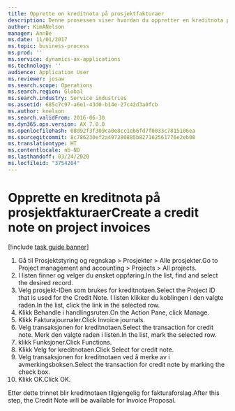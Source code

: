 ```yaml
---
title: Opprette en kreditnota på prosjektfakturaer
description: Denne prosessen viser hvordan du oppretter en kreditnota på prosjektfakturaer som er postert.
author: KimANelson
manager: AnnBe
ms.date: 11/01/2017
ms.topic: business-process
ms.prod: ''
ms.service: dynamics-ax-applications
ms.technology: ''
audience: Application User
ms.reviewer: josaw
ms.search.scope: Operations
ms.search.region: Global
ms.search.industry: Service industries
ms.assetid: 685c7c97-a6e1-43d0-b14e-27c42d3a0fcb
ms.author: knelson
ms.search.validFrom: 2016-06-30
ms.dyn365.ops.version: AX 7.0.0
ms.openlocfilehash: 08d92f3f309ca0e8cc1eb6fd7f0033c7815106ea
ms.sourcegitcommit: 8c786230ef2a497280885b827162561776e2eb00
ms.translationtype: HT
ms.contentlocale: nb-NO
ms.lasthandoff: 03/24/2020
ms.locfileid: "3754204"
---
```

# <a name="create-a-credit-note-on-project-invoices"></a><span data-ttu-id="4fb7b-103">Opprette en kreditnota på prosjektfakturaer</span><span class="sxs-lookup"><span data-stu-id="4fb7b-103">Create a credit note on project invoices</span></span>

[!include [task guide banner](../../includes/task-guide-banner.md)]

1. <span data-ttu-id="4fb7b-104">Gå til Prosjektstyring og regnskap > Prosjekter > Alle prosjekter.</span><span class="sxs-lookup"><span data-stu-id="4fb7b-104">Go to Project management and accounting > Projects > All projects.</span></span> 
2. <span data-ttu-id="4fb7b-105">I listen finner og velger du ønsket oppføring.</span><span class="sxs-lookup"><span data-stu-id="4fb7b-105">In the list, find and select the desired record.</span></span> 
3. <span data-ttu-id="4fb7b-106">Velg prosjekt-IDen som brukes for kreditnotaen.</span><span class="sxs-lookup"><span data-stu-id="4fb7b-106">Select the Project ID that is used for the Credit Note.</span></span> <span data-ttu-id="4fb7b-107">I listen klikker du koblingen i den valgte raden.</span><span class="sxs-lookup"><span data-stu-id="4fb7b-107">In the list, click the link in the selected row.</span></span> 
4. <span data-ttu-id="4fb7b-108">Klikk Behandle i handlingsruten.</span><span class="sxs-lookup"><span data-stu-id="4fb7b-108">On the Action Pane, click Manage.</span></span> 
5. <span data-ttu-id="4fb7b-109">Klikk Fakturajournaler.</span><span class="sxs-lookup"><span data-stu-id="4fb7b-109">Click Invoice journals.</span></span> 
6. <span data-ttu-id="4fb7b-110">Velg transaksjonen for kreditnotaen.</span><span class="sxs-lookup"><span data-stu-id="4fb7b-110">Select the transaction for credit note.</span></span> <span data-ttu-id="4fb7b-111">Merk den valgte raden i listen.</span><span class="sxs-lookup"><span data-stu-id="4fb7b-111">In the list, mark the selected row.</span></span> 
7. <span data-ttu-id="4fb7b-112">klikk Funksjoner.</span><span class="sxs-lookup"><span data-stu-id="4fb7b-112">Click Functions.</span></span> 
8. <span data-ttu-id="4fb7b-113">Klikk Velg for kreditnotaen.</span><span class="sxs-lookup"><span data-stu-id="4fb7b-113">Click Select for credit note.</span></span> 
9. <span data-ttu-id="4fb7b-114">Velg transaksjonen for kreditnotaen ved å merke av i avmerkingsboksen.</span><span class="sxs-lookup"><span data-stu-id="4fb7b-114">Select the transaction for credit note by marking the check box.</span></span>
10. <span data-ttu-id="4fb7b-115">Klikk OK.</span><span class="sxs-lookup"><span data-stu-id="4fb7b-115">Click OK.</span></span> 

<span data-ttu-id="4fb7b-116">Etter dette trinnet blir kreditnotaen tilgjengelig for fakturaforslag.</span><span class="sxs-lookup"><span data-stu-id="4fb7b-116">After this step, the Credit Note will be available for Invoice Proposal.</span></span>
